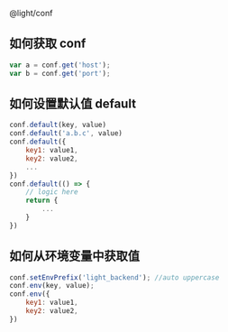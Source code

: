 @light/conf

## 如何获取 conf

```javascript
var a = conf.get('host');
var b = conf.get('port');
```

## 如何设置默认值 default

```javascript
conf.default(key, value)
conf.default('a.b.c', value)
conf.default({
    key1: value1,
    key2: value2,
    ...
})
conf.default(() => {
    // logic here
    return {
        ...
    } 
})
```

## 如何从环境变量中获取值

```javascript
conf.setEnvPrefix('light_backend'); //auto uppercase
conf.env(key, value);
conf.env({
    key1: value1,
    key2: value2,
})
```
